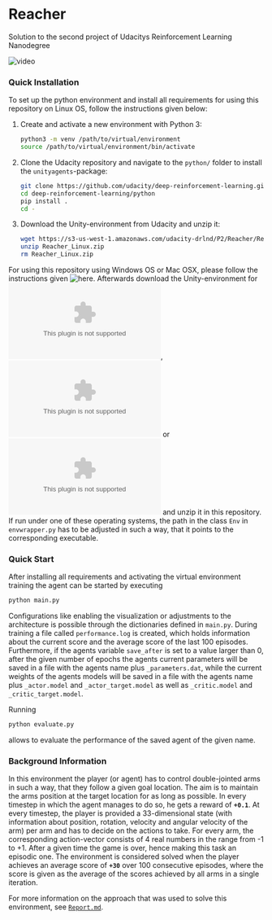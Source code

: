 # Reacher
Solution to the second project of Udacitys Reinforcement Learning Nanodegree

![video](https://user-images.githubusercontent.com/63595824/89272032-db5ee580-d63d-11ea-8cbc-0d39483c4b31.gif)

### Quick Installation

To set up the python environment and install all requirements for using this repository on Linux OS, follow the instructions given below:
1. Create and activate a new environment with Python 3:
    ```bash
    python3 -m venv /path/to/virtual/environment
    source /path/to/virtual/environment/bin/activate
    ```
2. Clone the Udacity repository and navigate to the `python/` folder to install the `unityagents`-package:
    ```bash
    git clone https://github.com/udacity/deep-reinforcement-learning.git
    cd deep-reinforcement-learning/python
    pip install .
    cd -
    ```
3. Download the Unity-environment from Udacity and unzip it:
    ```bash
    wget https://s3-us-west-1.amazonaws.com/udacity-drlnd/P2/Reacher/Reacher_Linux.zip
    unzip Reacher_Linux.zip
    rm Reacher_Linux.zip
    ```

For using this repository using Windows OS or Mac OSX, please follow the instructions given ![here](https://github.com/udacity/deep-reinforcement-learning#dependencies). Afterwards download the Unity-environment for ![Windows (64-bit)](https://s3-us-west-1.amazonaws.com/udacity-drlnd/P2/Reacher/Reacher_Windows_x86_64.zip), ![Windows (32-bit)](https://s3-us-west-1.amazonaws.com/udacity-drlnd/P2/Reacher/Reacher_Windows_x86.zip) or ![Mac](https://s3-us-west-1.amazonaws.com/udacity-drlnd/P2/Reacher/Reacher.app.zip) and unzip it in this repository. If run under one of these operating systems, the path in the class ```Env```  in ```envwrapper.py``` has to be adjusted in such a way, that it points to the corresponding executable.



### Quick Start

After installing all requirements and activating the virtual environment training the agent can be started by executing

```bash
python main.py
```

Configurations like enabling the visualization or adjustments to the architecture is possible through the dictionaries defined in `main.py`.
During training a file called `performance.log` is created, which holds information about the current score and the average score of the last 100 episodes. Furthermore, if the agents variable `save_after` is set to a value larger than 0, after the given number of epochs the agents current parameters will be saved in a file with the agents name plus `_parameters.dat`, while the current weights of the agents models will be saved in a file with the agents name plus `_actor.model` and `_actor_target.model` as well as `_critic.model` and `_critic_target.model`.

Running

```bash
python evaluate.py
```

allows to evaluate the performance of the saved agent of the given name. 


### Background Information
In this environment the player (or agent) has to control double-jointed arms in such a way, that they follow a given goal location. The aim is to maintain the arms position at the target location for as long as possible. In every timestep in which the agent manages to do so, he gets a reward of **`+0.1`**. At every timestep, the player is provided a 33-dimensional state (with information about position, rotation, velocity and angular velocity of the arm) per arm and has to decide on the actions to take. For every arm, the corresponding action-vector consists of 4 real numbers in the range from -1 to +1. After a given time the game is over, hence making this task an episodic one. The environment is considered solved when the player achieves an average score of **`+30`** over 100 consecutive episodes, where the score is given as the average of the scores achieved by all arms in a single iteration.

For more information on the approach that was used to solve this environment, see [`Report.md`](https://github.com/fberressem/Reacher/blob/master/Report.md).

